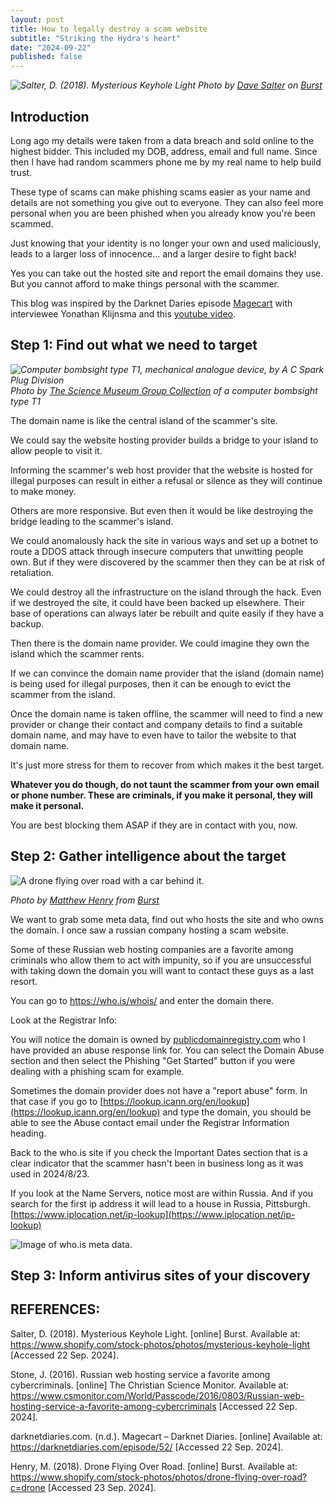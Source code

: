 ```yaml
---
layout: post
title: How to legally destroy a scam website
subtitle: "Striking the Hydra's heart"
date: "2024-09-22"
published: false
---
```


_<img src="../images/0001-01-31/mysterious-keyhole-light.jpg" class="image fit" alt="Salter, D. (2018). Mysterious Keyhole Light"/>
Photo by <a href="https://www.shopify.com/stock-photos/@saltyshots">Dave Salter</a> on <a href="https://www.shopify.com/stock-photos">Burst</a>_

## Introduction

Long ago my details were taken from a data breach and sold online to the highest bidder. This included my DOB, address, email and full name. Since then I have had random scammers phone me by my real name to help build trust. 

These type of scams can make phishing scams easier as your name and details are not something you give out to everyone. They can also feel more personal when you are been phished when you already know you're been scammed.

Just knowing that your identity is no longer your own and used maliciously, leads to a larger loss of innocence... and a larger desire to fight back!

Yes you can take out the hosted site and report the email domains they use. But you cannot afford to make things personal with the scammer. 

This blog was inspired by the Darknet Daries episode [Magecart](https://darknetdiaries.com/episode/52/) with interviewee Yonathan Klijnsma and this [youtube video](https://www.youtube.com/watch?v=0fIUiv9-UFk).   

## Step 1: Find out what we need to target

_<img src="../images/0001-01-31/medium_1983_1462__0006_.jpg" class="image fit" alt="Computer bombsight type T1, mechanical analogue device, by A C Spark Plug Division"/>
Photo by <a href="https://collection.sciencemuseumgroup.org.uk/objects/co62556/aircraft-bomb-aiming-mechanical-computer">The Science Museum Group Collection</a> of a computer bombsight type T1<a href="https://collection.sciencemuseumgroup.org.uk/objects/co62556/aircraft-bomb-aiming-mechanical-computer"></a>_

The domain name is like the central island of the scammer's site. 

We could say the website hosting provider builds a bridge to your island to allow people to visit it.

Informing the scammer's web host provider that the website is hosted for illegal purposes can result in either a refusal or silence as they will continue to make money. 

Others are more responsive. But even then it would be like destroying the bridge leading to the scammer's island. 

We could anomalously hack the site in various ways and set up a botnet to route a DDOS attack through insecure computers that unwitting people own. But if they were discovered by the scammer then they can be at risk of retaliation.

We could destroy all the infrastructure on the island through the hack. Even if we destroyed the site, it could have been backed up elsewhere. Their base of operations can always later be rebuilt and quite easily if they have a backup.

Then there is the domain name provider. We could imagine they own the island which the scammer rents. 

If we can convince the domain name provider that the island (domain name) is being used for illegal purposes, then it can be enough to evict the scammer from the island. 

Once the domain name is taken offline, the scammer will need to find a new provider or change their contact and company details to find a suitable domain name, and may have to even have to tailor the website to that domain name.

It's just more stress for them to recover from which makes it the best target. 

**Whatever you do though, do not taunt the scammer from your own email or phone number. These are criminals, if you make it personal, they will make it personal.**

You are best blocking them ASAP if they are in contact with you, now.

## Step 2: Gather intelligence about the target

<img src="../images/0001-01-31/drone-flying-over-road.jpg" class="image fit" alt="A drone flying over road with a car behind it.
"/>

_Photo by <a href="https://www.shopify.com/stock-photos/@matthew_henry?utm_campaign=photo_credit&amp;utm_content=Free+Stock+Photo+of+Drone+Flying+Over+Road+%E2%80%94+HD+Images&amp;utm_medium=referral&amp;utm_source=credit" class="image fit" >Matthew Henry</a> from <a href="https://www.shopify.com/stock-photos/drone?utm_campaign=photo_credit&amp;utm_content=Free+Stock+Photo+of+Drone+Flying+Over+Road+%E2%80%94+HD+Images&amp;utm_medium=referral&amp;utm_source=credit">Burst</a>_

We want to grab some meta data, find out who hosts the site and who owns the domain. I once saw a russian company hosting a scam website. 

Some of these Russian web hosting companies are a favorite among criminals who allow them to act with impunity, so if you are unsuccessful with taking down the domain you will want to contact these guys as a last resort. 

You can go to https://who.is/whois/ and enter the domain there.

Look at the Registrar Info:

You will notice the domain is owned by [publicdomainregistry.com](https://publicdomainregistry.com/process-for-handling-abuse/) who I have provided an abuse response link for. You can select the Domain Abuse section and then select the Phishing "Get Started" button if you were dealing with a phishing scam for example.

Sometimes the domain provider does not have a "report abuse" form. In that case if you go to [https://lookup.icann.org/en/lookup](https://lookup.icann.org/en/lookup) and type the domain, you should be able to see the Abuse contact email under the Registrar Information heading. 

Back to the who.is site if you check the Important Dates section that is a clear indicator that the scammer hasn't been in business long as it was used in 2024/8/23.

If you look at the Name Servers, notice most are within Russia. And if you search for the first ip address it will lead to a house in Russia, Pittsburgh. [https://www.iplocation.net/ip-lookup](https://www.iplocation.net/ip-lookup)

<img src="../images/0001-01-31/Screenshot 2024-09-23 210607.png" class="image fit" alt="Image of who.is meta data."/>

## Step 3: Inform antivirus sites of your discovery

## REFERENCES:

Salter, D. (2018). Mysterious Keyhole Light. [online] Burst. Available at: https://www.shopify.com/stock-photos/photos/mysterious-keyhole-light [Accessed 22 Sep. 2024].

Stone, J. (2016). Russian web hosting service a favorite among cybercriminals. [online] The Christian Science Monitor. Available at: https://www.csmonitor.com/World/Passcode/2016/0803/Russian-web-hosting-service-a-favorite-among-cybercriminals [Accessed 22 Sep. 2024].

darknetdiaries.com. (n.d.). Magecart – Darknet Diaries. [online] Available at: https://darknetdiaries.com/episode/52/ [Accessed 22 Sep. 2024].

‌Henry, M. (2018). Drone Flying Over Road. [online] Burst. Available at: https://www.shopify.com/stock-photos/photos/drone-flying-over-road?c=drone [Accessed 23 Sep. 2024].